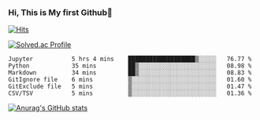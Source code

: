 ### Hi, This is My first Github👋

[![Hits](https://hits.seeyoufarm.com/api/count/incr/badge.svg?url=https%3A%2F%2Fgithub.com%2FJonghyun-Park1027&count_bg=%2379C83D&title_bg=%23555555&icon=&icon_color=%23E7E7E7&title=hits&edge_flat=false)](https://hits.seeyoufarm.com)

[![Solved.ac Profile](http://mazassumnida.wtf/api/v2/generate_badge?boj=ppjjhh1027)](https://solved.ac/ppjjhh1027/)

<!--START_SECTION:waka-->

```text
Jupyter           5 hrs 4 mins    ███████████████████▒░░░░░   76.77 %
Python            35 mins         ██▒░░░░░░░░░░░░░░░░░░░░░░   08.98 %
Markdown          34 mins         ██▒░░░░░░░░░░░░░░░░░░░░░░   08.83 %
GitIgnore file    6 mins          ▒░░░░░░░░░░░░░░░░░░░░░░░░   01.60 %
GitExclude file   5 mins          ▒░░░░░░░░░░░░░░░░░░░░░░░░   01.47 %
CSV/TSV           5 mins          ▒░░░░░░░░░░░░░░░░░░░░░░░░   01.36 %
```

<!--END_SECTION:waka-->



[![Anurag's GitHub stats](https://github-readme-stats.vercel.app/api?username=Jonghyun-Park1027)](https://github.com/anuraghazra/github-readme-stats)
